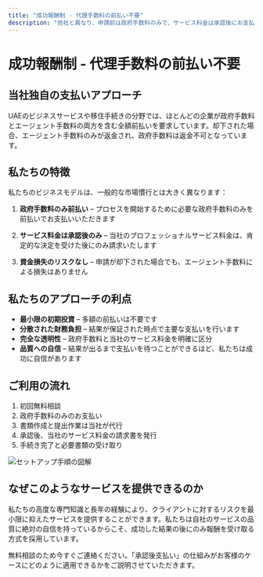 ```yaml
---
title: "成功報酬制 - 代理手数料の前払い不要"
description: "他社と異なり、申請前は政府手数料のみで、サービス料金は承認後にお支払いいただけます。リスクなし、完全な透明性、結果保証付き。"
---
```


# 成功報酬制 - 代理手数料の前払い不要

## 当社独自の支払いアプローチ

UAEのビジネスサービスや移住手続きの分野では、ほとんどの企業が政府手数料とエージェント手数料の両方を含む全額前払いを要求しています。却下された場合、エージェント手数料のみが返金され、政府手数料は返金不可となっています。

## 私たちの特徴

私たちのビジネスモデルは、一般的な市場慣行とは大きく異なります：

1. **政府手数料のみ前払い** – プロセスを開始するために必要な政府手数料のみを前払いでお支払いいただきます

2. **サービス料金は承認後のみ** – 当社のプロフェッショナルサービス料金は、肯定的な決定を受けた後にのみ請求いたします

3. **資金損失のリスクなし** – 申請が却下された場合でも、エージェント手数料による損失はありません

## 私たちのアプローチの利点

- **最小限の初期投資** – 多額の前払いは不要です
- **分散された財務負担** – 結果が保証された時点で主要な支払いを行います
- **完全な透明性** – 政府手数料と当社のサービス料金を明確に区分
- **品質への自信** – 結果が出るまで支払いを待つことができるほど、私たちは成功に自信があります

## ご利用の流れ

1. 初回無料相談
2. 政府手数料のみのお支払い
3. 書類作成と提出作業は当社が代行
4. 承認後、当社のサービス料金の請求書を発行
5. 手続き完了と必要書類の受け取り

![セットアップ手順の図解](/img/post-payment-process.svg)

## なぜこのようなサービスを提供できるのか

私たちの高度な専門知識と長年の経験により、クライアントに対するリスクを最小限に抑えたサービスを提供することができます。私たちは自社のサービスの品質に絶対の自信を持っているからこそ、成功した結果の後にのみ報酬を受け取る方式を採用しています。

無料相談のため今すぐご連絡ください。「承認後支払い」の仕組みがお客様のケースにどのように適用できるかをご説明させていただきます。